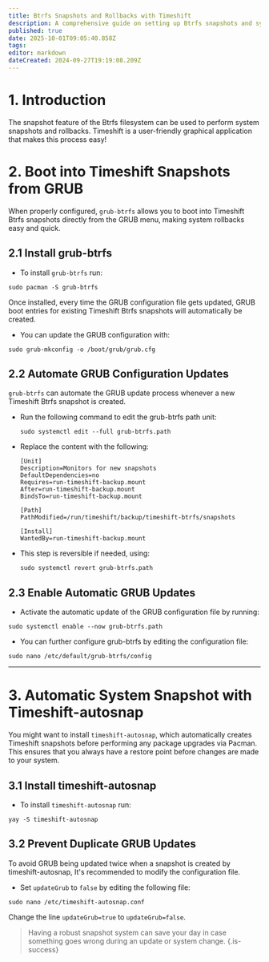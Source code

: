 ```yaml
---
title: Btrfs Snapshots and Rollbacks with Timeshift 
description: A comprehensive guide on setting up Btrfs snapshots and system rollbacks using Timeshift
published: true
date: 2025-10-01T09:05:40.858Z
tags: 
editor: markdown
dateCreated: 2024-09-27T19:19:08.209Z
---
```


# 1. Introduction  
The snapshot feature of the Btrfs filesystem can be used to perform system snapshots and rollbacks. Timeshift is a user-friendly graphical application that makes this process easy!


# 2. Boot into Timeshift Snapshots from GRUB

When properly configured, `grub-btrfs` allows you to boot into Timeshift Btrfs snapshots directly from the GRUB menu, making system rollbacks easy and quick.

## 2.1 Install grub-btrfs
- To install `grub-btrfs` run:
```
sudo pacman -S grub-btrfs
```
Once installed, every time the GRUB configuration file gets updated, GRUB boot entries for existing Timeshift Btrfs snapshots will automatically be created. 
- You can update the GRUB configuration with:
```
sudo grub-mkconfig -o /boot/grub/grub.cfg
```

## 2.2 Automate GRUB Configuration Updates
`grub-btrfs` can automate the GRUB update process whenever a new Timeshift Btrfs snapshot is created.

- Run the following command to edit the grub-btrfs path unit:

   ```
   sudo systemctl edit --full grub-btrfs.path
   ```
   
- Replace the content with the following:
   ```
   [Unit]
   Description=Monitors for new snapshots
   DefaultDependencies=no
   Requires=run-timeshift-backup.mount
   After=run-timeshift-backup.mount
   BindsTo=run-timeshift-backup.mount

   [Path]
   PathModified=/run/timeshift/backup/timeshift-btrfs/snapshots

   [Install]
   WantedBy=run-timeshift-backup.mount
   ```

- This step is reversible if needed, using:
   ```
   sudo systemctl revert grub-btrfs.path
   ```

## 2.3 Enable Automatic GRUB Updates
- Activate the automatic update of the GRUB configuration file by running:
```
sudo systemctl enable --now grub-btrfs.path
```

- You can further configure grub-btrfs by editing the configuration file:
```
sudo nano /etc/default/grub-btrfs/config
```

---

# 3. Automatic System Snapshot with Timeshift-autosnap

You might want to install `timeshift-autosnap`, which automatically creates Timeshift snapshots before performing any package upgrades via Pacman. This ensures that you always have a restore point before changes are made to your system.

## 3.1 Install timeshift-autosnap
- To install `timeshift-autosnap` run:
```
yay -S timeshift-autosnap
```

## 3.2 Prevent Duplicate GRUB Updates
To avoid GRUB being updated twice when a snapshot is created by timeshift-autosnap, It's recommended to modify the configuration file. 
- Set `updateGrub` to `false` by editing the following file:
```
sudo nano /etc/timeshift-autosnap.conf
```

Change the line `updateGrub=true` to `updateGrub=false`.


> Having a robust snapshot system can save your day in case something goes wrong during an update or system change. 
{.is-success}

